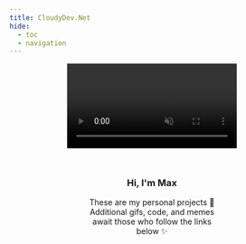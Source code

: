 ```yaml
---
title: CloudyDev.Net
hide:
  - toc
  - navigation
---
```



<head>
     <link rel="stylesheet" href="https://cdnjs.cloudflare.com/ajax/libs/font-awesome/4.7.0/css/font-awesome.min.css">
     <style>
        @import url('https://fonts.googleapis.com/css2?family=Lato:wght@300&display=swap');
        h1 {
          display: none;
        }
        .card-container {
	        margin-left: 25%;
          margin-right: 25%;
          margin-top: 10%;  
        }
    </style> 
</head>
 
<div id=hero>
  <div class="hero-bg">
    <center><video playsinline autoplay muted id="video-bg" class="video-bg"></center>
    </video>
  </div>
</div>

<center><div class="card-container">
  <div class="card">

  <div class="card-header">
  <h3>Hi, I'm Max</h3>
  </div>

  <div class="card-body">
          <p>
          These are my personal projects 🥳 
          </br>
          Additional gifs, code, and memes
          await those who follow the links below ✨
          </p>
          </br>
    </div>
    <div class="card-links">
      <a href="https://www.github.com/cloudymax"><i class="fa fa-github-square"></i></a> <a href="https://www.linkedin.com/in/cloudymax"><i class="fa fa-linkedin-square"></i></a> <a href="https://www.twitter.com/@sudosendtweet"><i class="fa fa-twitter-square"></i></a>
    </div>
      </br>
  </div>
</div></center>